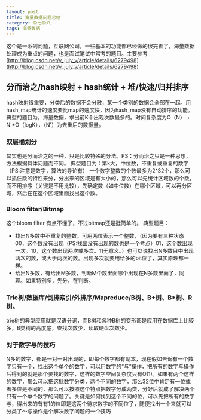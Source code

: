 ```yaml
---
layout: post
title: 海量数据问题总结
category: 杂七杂八
tags: 海量数据
---
```


这个是一系列问题，互联网公司，一些基本的功能都已经做的很完善了，海量数据处理成为重点的问题，也是面试笔试中常考的题目。主要参考[http://blog.csdn.net/v_july_v/article/details/6279498](http://blog.csdn.net/v_july_v/article/details/6279498)

## 分而治之/hash映射 + hash统计 + 堆/快速/归并排序
hash映射很重要，分类后的数据不会分散，某一个类别的数据会全部在一起。用hash_map统计的速度要比map的速度快，因为hash_map没有自动排序的功能。典型的题目为，海量数据，求出前K个出现次数最多的。时间复杂度为O（N） + N'*O（logK），（N'）为去重后的数据量。

### 双层桶划分
其实也是分而治之的一种，只是比较特殊的分法。PS：分而治之只是一种思想，方法根据具体问题而不同。
典型题目为：第k大，中位数，不重复或重复的数字（PS:注意是数字，算法的导论有）
一个数字整数的个数最多为2^32个，那么可以抓住数的特性来分，分出来的区域是有大小的，那么可以先统计区域数的个数，而不用排序（关键是不用比较），先确定数（如中位数）在哪个区域，可以再分区域，然后在在这个区域里面找出这个数。

### Bloom filter/Bitmap
这个bloom filter 有点不懂了，不过bitmap还是挺简单的。
典型题目：
- 找出N多数中不重复的整数。可用两位表示一个整数，（因为要有三种状态00，这个数没有出现（PS:找出没有出现的数也是一个考点）01，这个数出现一次。10，这个数出现两次或多次。11无意义。）也可以说找出N多数目中出现两次的数，或大于两次的数。出现多次就要用给多的bit位了，其实原理都一样。
- 给出N多数，有给出M多数，判断M个数里面哪个出现在N多数里面了，同理。如果特别多，先分，在判断。

### Trie树/数据库/倒排索引/外排序/Mapreduce/B树、B+树、B*树、R 树。
trie树的典型应用就是汉语分词，而B树和各种B树的变形都是应用在数据库上比较多，B类树的高度底，查找次数少，读取硬盘次数少。

### 对于数字与的技巧
N多的数字，都是一对一对出现的，即每个数字都有副本，现在假如告诉有一个数字只有一个，找出这个单个的数字，可以用数字的“与”操作，把所有的数字与操作后得到的就是那个要找的数字，这样的数字空间复杂度只有O(1)。如果有两个这样的数字，那么可以把这批数字分类，两个不同的数字，那么32位中肯定有一位或者多位是不同的，那么可以按照这个特点把数字分成两类，分好后就成了解决两个只有一个单个数字的问题了。关键是如何找到这个不同的位，可以先把所有的数字与，得出来的有有1的位即是这两个待求数字的不同位了，随便找出一个来就可以分类了～与操作是个解决数字问题的一个技巧